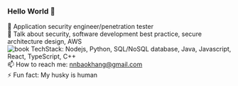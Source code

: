 ### Hello World 👋
🔭 Application security engineer/penetration tester
<br>
🌱 Talk about security, software development best practice, secure architecture design, AWS
<br>
 ![book](https://user-images.githubusercontent.com/11141804/135923275-e19311e2-9351-498a-8bc0-52e5d33d8aff.png) TechStack: Nodejs, Python, SQL/NoSQL database, Java, Javascript, React, TypeScript, C++
<br>
📫 How to reach me: nnbaokhang@gmail.com
<br>
⚡ Fun fact: My husky is human
<br>

<!--
**nnbaokhang/nnbaokhang** is a ✨ _special_ ✨ repository because its `README.md` (this file) appears on your GitHub profile.

Here are some ideas to get you started:

- 🔭 I’m currently working on ...
- 🌱 I’m currently learning ...
- 👯 I’m looking to collaborate on ...
- 🤔 I’m looking for help with ...
- 💬 Ask me about ...
- 📫 How to reach me: ...
- 😄 Pronouns: ...
- ⚡ Fun fact: ...
-->

